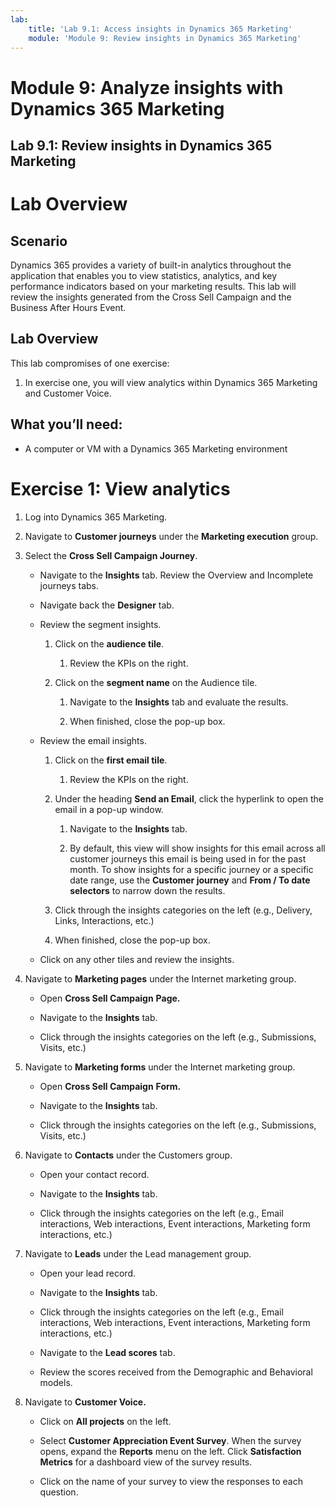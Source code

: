```yaml
---
lab:
    title: 'Lab 9.1: Access insights in Dynamics 365 Marketing'
    module: 'Module 9: Review insights in Dynamics 365 Marketing'
---
```


# Module 9: Analyze insights with Dynamics 365 Marketing

## Lab 9.1: Review insights in Dynamics 365 Marketing

 

# Lab Overview

## Scenario

Dynamics 365 provides a variety of built-in analytics throughout the application that enables you to view statistics, analytics, and key performance indicators based on your marketing results. This lab will review the insights generated from the Cross Sell Campaign and the Business After Hours Event.

## Lab Overview

This lab compromises of one exercise:

1. In exercise one, you will view analytics within Dynamics 365 Marketing and Customer Voice.

## What you’ll need:

- A computer or VM with a Dynamics 365 Marketing environment

 

# Exercise 1: View analytics

1. Log into Dynamics 365 Marketing.

2. Navigate to **Customer journeys** under the **Marketing execution** group.

3. Select the **Cross Sell Campaign Journey**. 

	- Navigate to the **Insights** tab. Review the Overview and Incomplete journeys tabs.

	- Navigate back the **Designer** tab.

	- Review the segment insights.

		1. Click on the **audience tile**. 

			1. Review the KPIs on the right. 

        2. Click on the **segment name** on the Audience tile.
        
        	1. Navigate to the **Insights** tab and evaluate the results. 
        
        	2. When finished, close the pop-up box. 

    - Review the email insights.
    
    	1. Click on the **first email tile**. 
    
    		1. Review the KPIs on the right. 
    
        2. Under the heading **Send an Email**, click the hyperlink to open the email in a pop-up window. 
        
        	1. Navigate to the **Insights** tab.
        
        	2. By default, this view will show insights for this email across all customer journeys this email is being used in for the past month. To show insights for a specific journey or a specific date range, use the **Customer journey** and **From / To date selectors** to narrow down the results.
        
    	3. Click through the insights categories on the left (e.g., Delivery, Links, Interactions, etc.)
    
    	4. When finished, close the pop-up box. 

    - Click on any other tiles and review the insights.

4. Navigate to **Marketing pages** under the Internet marketing group.

	- Open **Cross Sell Campaign** **Page.** 

	- Navigate to the **Insights** tab.

	- Click through the insights categories on the left (e.g., Submissions, Visits, etc.)

5. Navigate to **Marketing forms** under the Internet marketing group.

	- Open **Cross Sell Campaign** **Form.** 

	- Navigate to the **Insights** tab.

	- Click through the insights categories on the left (e.g., Submissions, Visits, etc.)

6. Navigate to **Contacts** under the Customers group.

	- Open your contact record.

	- Navigate to the **Insights** tab.

	- Click through the insights categories on the left (e.g., Email interactions, Web interactions, Event interactions, Marketing form interactions, etc.)

7. Navigate to **Leads** under the Lead management group.

	- Open your lead record.

	- Navigate to the **Insights** tab.

	- Click through the insights categories on the left (e.g., Email interactions, Web interactions, Event interactions, Marketing form interactions, etc.)

	- Navigate to the **Lead scores** tab.

	- Review the scores received from the Demographic and Behavioral models.

8. Navigate to **Customer Voice.**

	- Click on **All projects** on the left.

	- Select **Customer Appreciation Event Survey**. When the survey opens, expand the **Reports** menu on the left. Click **Satisfaction Metrics** for a dashboard view of the survey results.

	- Click on the name of your survey to view the responses to each question.
